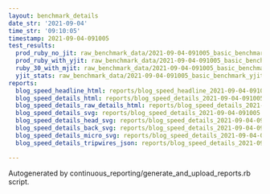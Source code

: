 ```yaml
---
layout: benchmark_details
date_str: '2021-09-04'
time_str: '09:10:05'
timestamp: 2021-09-04-091005
test_results:
  prod_ruby_no_jit: raw_benchmark_data/2021-09-04-091005_basic_benchmark_prod_ruby_no_jit.json
  prod_ruby_with_yjit: raw_benchmark_data/2021-09-04-091005_basic_benchmark_prod_ruby_with_yjit.json
  ruby_30_with_mjit: raw_benchmark_data/2021-09-04-091005_basic_benchmark_ruby_30_with_mjit.json
  yjit_stats: raw_benchmark_data/2021-09-04-091005_basic_benchmark_yjit_stats.json
reports:
  blog_speed_headline_html: reports/blog_speed_headline_2021-09-04-091005.html
  blog_speed_details_html: reports/blog_speed_details_2021-09-04-091005.html
  blog_speed_details_raw_details_html: reports/blog_speed_details_2021-09-04-091005.raw_details.html
  blog_speed_details_svg: reports/blog_speed_details_2021-09-04-091005.svg
  blog_speed_details_head_svg: reports/blog_speed_details_2021-09-04-091005.head.svg
  blog_speed_details_back_svg: reports/blog_speed_details_2021-09-04-091005.back.svg
  blog_speed_details_micro_svg: reports/blog_speed_details_2021-09-04-091005.micro.svg
  blog_speed_details_tripwires_json: reports/blog_speed_details_2021-09-04-091005.tripwires.json

---
```

Autogenerated by continuous_reporting/generate_and_upload_reports.rb script.
